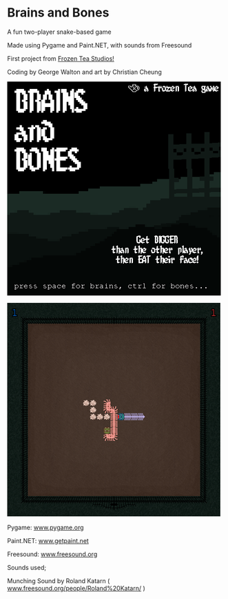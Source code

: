 Brains and Bones
================

A fun two-player snake-based game

Made using Pygame and Paint.NET, with sounds from Freesound

First project from [Frozen Tea Studios!](https://plus.google.com/100949352648485942435/posts)

Coding by George Walton and art by Christian Cheung

![Splash screen](https://raw.githubusercontent.com/georgewalton/Brains-and-Bones/master/ZombiePack/screenshot1.png "Splash screen")

![Bones mode](https://raw.githubusercontent.com/georgewalton/Brains-and-Bones/master/ZombiePack/screenshot2.png "Bones mode")

Pygame: www.pygame.org

Paint.NET: www.getpaint.net

Freesound: www.freesound.org

Sounds used;

Munching Sound by Roland Katarn ( www.freesound.org/people/Roland%20Katarn/ )
